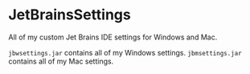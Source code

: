 # JetBrainsSettings
All of my custom Jet Brains IDE settings for Windows and Mac.

`jbwsettings.jar` contains all of my Windows settings.
`jbmsettings.jar` contains all of my Mac settings.
